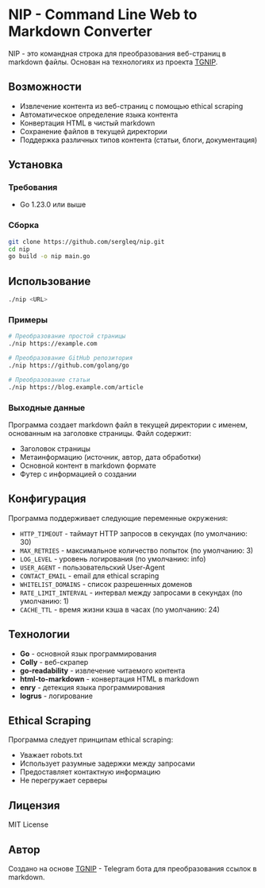 # NIP - Command Line Web to Markdown Converter

NIP - это командная строка для преобразования веб-страниц в markdown файлы. Основан на технологиях из проекта [TGNIP](https://github.com/sergleq/tgnip).

## Возможности

- Извлечение контента из веб-страниц с помощью ethical scraping
- Автоматическое определение языка контента
- Конвертация HTML в чистый markdown
- Сохранение файлов в текущей директории
- Поддержка различных типов контента (статьи, блоги, документация)

## Установка

### Требования

- Go 1.23.0 или выше

### Сборка

```bash
git clone https://github.com/sergleq/nip.git
cd nip
go build -o nip main.go
```

## Использование

```bash
./nip <URL>
```

### Примеры

```bash
# Преобразование простой страницы
./nip https://example.com

# Преобразование GitHub репозитория
./nip https://github.com/golang/go

# Преобразование статьи
./nip https://blog.example.com/article
```

### Выходные данные

Программа создает markdown файл в текущей директории с именем, основанным на заголовке страницы. Файл содержит:

- Заголовок страницы
- Метаинформацию (источник, автор, дата обработки)
- Основной контент в markdown формате
- Футер с информацией о создании

## Конфигурация

Программа поддерживает следующие переменные окружения:

- `HTTP_TIMEOUT` - таймаут HTTP запросов в секундах (по умолчанию: 30)
- `MAX_RETRIES` - максимальное количество попыток (по умолчанию: 3)
- `LOG_LEVEL` - уровень логирования (по умолчанию: info)
- `USER_AGENT` - пользовательский User-Agent
- `CONTACT_EMAIL` - email для ethical scraping
- `WHITELIST_DOMAINS` - список разрешенных доменов
- `RATE_LIMIT_INTERVAL` - интервал между запросами в секундах (по умолчанию: 1)
- `CACHE_TTL` - время жизни кэша в часах (по умолчанию: 24)

## Технологии

- **Go** - основной язык программирования
- **Colly** - веб-скрапер
- **go-readability** - извлечение читаемого контента
- **html-to-markdown** - конвертация HTML в markdown
- **enry** - детекция языка программирования
- **logrus** - логирование

## Ethical Scraping

Программа следует принципам ethical scraping:

- Уважает robots.txt
- Использует разумные задержки между запросами
- Предоставляет контактную информацию
- Не перегружает серверы

## Лицензия

MIT License

## Автор

Создано на основе [TGNIP](https://github.com/sergleq/tgnip) - Telegram бота для преобразования ссылок в markdown.

